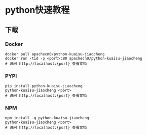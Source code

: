 # python快速教程

## 下载

### Docker

```
docker pull apachecn0/python-kuaisu-jiaocheng
docker run -tid -p <port>:80 apachecn0/python-kuaisu-jiaocheng
# 访问 http://localhost:{port} 查看文档
```

### PYPI

```
pip install python-kuaisu-jiaocheng
python-kuaisu-jiaocheng <port>
# 访问 http://localhost:{port} 查看文档
```

### NPM

```
npm install -g python-kuaisu-jiaocheng
python-kuaisu-jiaocheng <port>
# 访问 http://localhost:{port} 查看文档
```